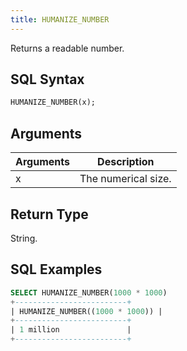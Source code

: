 ```yaml
---
title: HUMANIZE_NUMBER
---
```


Returns a readable number.

## SQL Syntax

```sql
HUMANIZE_NUMBER(x);
```

## Arguments

| Arguments | Description                |
|-----------|----------------------------|
| x         | The numerical size.        |


## Return Type

String.

## SQL Examples

```sql
SELECT HUMANIZE_NUMBER(1000 * 1000)
+-------------------------+
| HUMANIZE_NUMBER((1000 * 1000)) |
+-------------------------+
| 1 million               |
+-------------------------+
```

